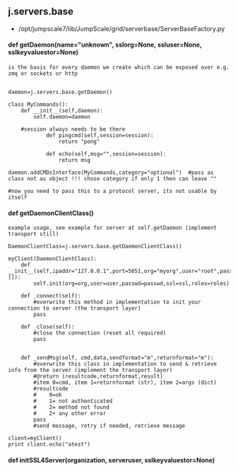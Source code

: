 ## j.servers.base

- /opt/jumpscale7/lib/JumpScale/grid/serverbase/ServerBaseFactory.py

#### def getDaemon(name="unknown", sslorg=None, ssluser=None, sslkeyvaluestor=None) 

    is the basis for every daemon we create which can be exposed over e.g. zmq or sockets or http
    
    
    daemon=j.servers.base.getDaemon()
    
    class MyCommands():
        def __init__(self,daemon):
            self.daemon=daemon
    
        #session always needs to be there
                def pingcmd(self,session=session):
                    return "pong"
    
                def echo(self,msg="",session=session):
                    return msg
    
    daemon.addCMDsInterface(MyCommands,category="optional")  #pass as class not as object !!! chose category if only 1 then can leave ""
    
    #now you need to pass this to a protocol server, its not usable by itself

#### def getDaemonClientClass() 

    example usage, see example for server at self.getDaemon (implement transport still)
    
    DaemonClientClass=j.servers.base.getDaemonClientClass()
    
    myClient(DaemonClientClass):
        def __init__(self,ipaddr="127.0.0.1",port=5651,org="myorg",user="root",passwd="1234",ssl=False,roles=[]):
            self.init(org=org,user=user,passwd=passwd,ssl=ssl,roles=roles)
    
        def _connect(self):
            #everwrite this method in implementation to init your connection to server (the transport layer)
            pass
    
        def _close(self):
            #close the connection (reset all required)
            pass
    
    
        def _sendMsg(self, cmd,data,sendformat="m",returnformat="m"):
            #overwrite this class in implementation to send & retrieve info from the server (implement the transport layer)
            #@return (resultcode,returnformat,result)
            #item 0=cmd, item 1=returnformat (str), item 2=args (dict)
            #resultcode
            #    0=ok
            #    1= not authenticated
            #    2= method not found
            #    2+ any other error
            pass
            #send message, retry if needed, retrieve message
    
    client=myClient()
    print client.echo("atest")

#### def initSSL4Server(organization, serveruser, sslkeyvaluestor=None) 

    

